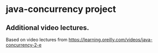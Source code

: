 # java-concurrency project


## Additional video lectures.

Based on video lectures from https://learning.oreilly.com/videos/java-concurrency-2-e


